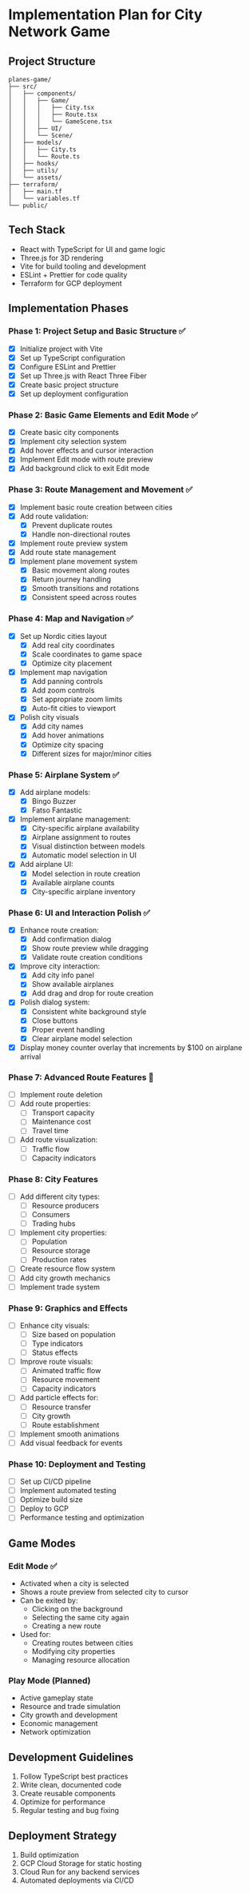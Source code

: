 # Implementation Plan for City Network Game

## Project Structure

```
planes-game/
├── src/
│   ├── components/
│   │   ├── Game/
│   │   │   ├── City.tsx
│   │   │   ├── Route.tsx
│   │   │   └── GameScene.tsx
│   │   ├── UI/
│   │   └── Scene/
│   ├── models/
│   │   ├── City.ts
│   │   └── Route.ts
│   ├── hooks/
│   ├── utils/
│   └── assets/
├── terraform/
│   ├── main.tf
│   └── variables.tf
└── public/
```

## Tech Stack

- React with TypeScript for UI and game logic
- Three.js for 3D rendering
- Vite for build tooling and development
- ESLint + Prettier for code quality
- Terraform for GCP deployment

## Implementation Phases

### Phase 1: Project Setup and Basic Structure ✅

- [x] Initialize project with Vite
- [x] Set up TypeScript configuration
- [x] Configure ESLint and Prettier
- [x] Set up Three.js with React Three Fiber
- [x] Create basic project structure
- [x] Set up deployment configuration

### Phase 2: Basic Game Elements and Edit Mode ✅

- [x] Create basic city components
- [x] Implement city selection system
- [x] Add hover effects and cursor interaction
- [x] Implement Edit mode with route preview
- [x] Add background click to exit Edit mode

### Phase 3: Route Management and Movement ✅

- [x] Implement basic route creation between cities
- [x] Add route validation:
  - [x] Prevent duplicate routes
  - [x] Handle non-directional routes
- [x] Implement route preview system
- [x] Add route state management
- [x] Implement plane movement system
  - [x] Basic movement along routes
  - [x] Return journey handling
  - [x] Smooth transitions and rotations
  - [x] Consistent speed across routes

### Phase 4: Map and Navigation ✅

- [x] Set up Nordic cities layout
  - [x] Add real city coordinates
  - [x] Scale coordinates to game space
  - [x] Optimize city placement
- [x] Implement map navigation
  - [x] Add panning controls
  - [x] Add zoom controls
  - [x] Set appropriate zoom limits
  - [x] Auto-fit cities to viewport
- [x] Polish city visuals
  - [x] Add city names
  - [x] Add hover animations
  - [x] Optimize city spacing
  - [x] Different sizes for major/minor cities

### Phase 5: Airplane System ✅

- [x] Add airplane models:
  - [x] Bingo Buzzer
  - [x] Fatso Fantastic
- [x] Implement airplane management:
  - [x] City-specific airplane availability
  - [x] Airplane assignment to routes
  - [x] Visual distinction between models
  - [x] Automatic model selection in UI
- [x] Add airplane UI:
  - [x] Model selection in route creation
  - [x] Available airplane counts
  - [x] City-specific airplane inventory

### Phase 6: UI and Interaction Polish ✅

- [x] Enhance route creation:
  - [x] Add confirmation dialog
  - [x] Show route preview while dragging
  - [x] Validate route creation conditions
- [x] Improve city interaction:
  - [x] Add city info panel
  - [x] Show available airplanes
  - [x] Add drag and drop for route creation
- [x] Polish dialog system:
  - [x] Consistent white background style
  - [x] Close buttons
  - [x] Proper event handling
  - [x] Clear airplane model selection
- [x] Display money counter overlay that increments by $100 on airplane arrival

### Phase 7: Advanced Route Features 🚧

- [ ] Implement route deletion
- [ ] Add route properties:
  - [ ] Transport capacity
  - [ ] Maintenance cost
  - [ ] Travel time
- [ ] Add route visualization:
  - [ ] Traffic flow
  - [ ] Capacity indicators

### Phase 8: City Features

- [ ] Add different city types:
  - [ ] Resource producers
  - [ ] Consumers
  - [ ] Trading hubs
- [ ] Implement city properties:
  - [ ] Population
  - [ ] Resource storage
  - [ ] Production rates
- [ ] Create resource flow system
- [ ] Add city growth mechanics
- [ ] Implement trade system

### Phase 9: Graphics and Effects

- [ ] Enhance city visuals:
  - [ ] Size based on population
  - [ ] Type indicators
  - [ ] Status effects
- [ ] Improve route visuals:
  - [ ] Animated traffic flow
  - [ ] Resource movement
  - [ ] Capacity indicators
- [ ] Add particle effects for:
  - [ ] Resource transfer
  - [ ] City growth
  - [ ] Route establishment
- [ ] Implement smooth animations
- [ ] Add visual feedback for events

### Phase 10: Deployment and Testing

- [ ] Set up CI/CD pipeline
- [ ] Implement automated testing
- [ ] Optimize build size
- [ ] Deploy to GCP
- [ ] Performance testing and optimization

## Game Modes

### Edit Mode ✅

- Activated when a city is selected
- Shows a route preview from selected city to cursor
- Can be exited by:
  - Clicking on the background
  - Selecting the same city again
  - Creating a new route
- Used for:
  - Creating routes between cities
  - Modifying city properties
  - Managing resource allocation

### Play Mode (Planned)

- Active gameplay state
- Resource and trade simulation
- City growth and development
- Economic management
- Network optimization

## Development Guidelines

1. Follow TypeScript best practices
2. Write clean, documented code
3. Create reusable components
4. Optimize for performance
5. Regular testing and bug fixing

## Deployment Strategy

1. Build optimization
2. GCP Cloud Storage for static hosting
3. Cloud Run for any backend services
4. Automated deployments via CI/CD
